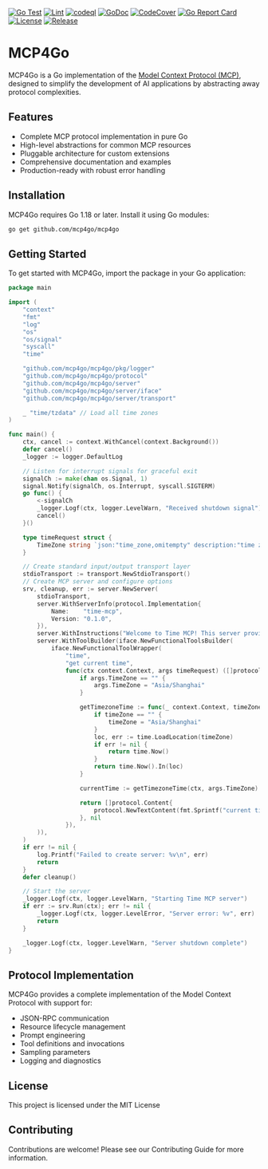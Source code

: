 <p align="center">

<a href="https://github.com/mcp4go/mcp4go/actions/workflows/go.yml"><img src="https://github.com/mcp4go/mcp4go/actions/workflows/go.yml/badge.svg?v=1231" alt="Go Test"></a>
<a href="https://github.com/mcp4go/mcp4go/actions/workflows/lint.yml"><img src="https://github.com/mcp4go/mcp4go/actions/workflows/lint.yml/badge.svg?v=1231" alt="Lint"></a>
<a href="https://github.com/mcp4go/mcp4go/actions/workflows/codeql.yml"><img src="https://github.com/mcp4go/mcp4go/actions/workflows/codeql.yml/badge.svg?v=1231" alt="codeql"></a>
<a href="https://pkg.go.dev/github.com/mcp4go/mcp4go"><img src="https://pkg.go.dev/badge/github.com/mcp4go/mcp4go?v=1231" alt="GoDoc"></a>
<a href="https://codecov.io/gh/mcp4go/mcp4go"><img src="https://codecov.io/gh/mcp4go/mcp4go/master/graph/badge.svg?v=1231" alt="CodeCover"></a>
<a href="https://goreportcard.com/report/github.com/mcp4go/mcp4go"><img src="https://goreportcard.com/badge/github.com/mcp4go/mcp4go?v=1231" alt="Go Report Card"></a>
<a href="https://github.com/mcp4go/mcp4go/blob/main/LICENSE"><img src="https://img.shields.io/github/license/mcp4go/mcp4go?v=1231" alt="License"></a>
<a href="https://github.com/mcp4go/mcp4go/releases"><img src="https://img.shields.io/github/v/release/mcp4go/mcp4go?v=1231" alt="Release"></a>

</p>

# MCP4Go

MCP4Go is a Go implementation of the [Model Context Protocol (MCP)](https://modelcontextprotocol.io/introduction), designed to simplify the development of AI applications by abstracting away protocol complexities.

## Features

- Complete MCP protocol implementation in pure Go
- High-level abstractions for common MCP resources
- Pluggable architecture for custom extensions
- Comprehensive documentation and examples
- Production-ready with robust error handling

## Installation

MCP4Go requires Go 1.18 or later. Install it using Go modules:

```bash
go get github.com/mcp4go/mcp4go
```

## Getting Started

To get started with MCP4Go, import the package in your Go application:

```go
package main

import (
	"context"
	"fmt"
	"log"
	"os"
	"os/signal"
	"syscall"
	"time"

	"github.com/mcp4go/mcp4go/pkg/logger"
	"github.com/mcp4go/mcp4go/protocol"
	"github.com/mcp4go/mcp4go/server"
	"github.com/mcp4go/mcp4go/server/iface"
	"github.com/mcp4go/mcp4go/server/transport"

	_ "time/tzdata" // Load all time zones
)

func main() {
	ctx, cancel := context.WithCancel(context.Background())
	defer cancel()
	_logger := logger.DefaultLog

	// Listen for interrupt signals for graceful exit
	signalCh := make(chan os.Signal, 1)
	signal.Notify(signalCh, os.Interrupt, syscall.SIGTERM)
	go func() {
		<-signalCh
		_logger.Logf(ctx, logger.LevelWarn, "Received shutdown signal")
		cancel()
	}()

	type timeRequest struct {
		TimeZone string `json:"time_zone,omitempty" description:"time zone default is Asia/Shanghai"`
	}

	// Create standard input/output transport layer
	stdioTransport := transport.NewStdioTransport()
	// Create MCP server and configure options
	srv, cleanup, err := server.NewServer(
		stdioTransport,
		server.WithServerInfo(protocol.Implementation{
			Name:    "time-mcp",
			Version: "0.1.0",
		}),
		server.WithInstructions("Welcome to Time MCP! This server provides Time tools."),
		server.WithToolBuilder(iface.NewFunctionalToolsBuilder(
			iface.NewFunctionalToolWrapper(
				"time",
				"get current time",
				func(ctx context.Context, args timeRequest) ([]protocol.Content, error) {
					if args.TimeZone == "" {
						args.TimeZone = "Asia/Shanghai"
					}

					getTimezoneTime := func(_ context.Context, timeZone string) time.Time {
						if timeZone == "" {
							timeZone = "Asia/Shanghai"
						}
						loc, err := time.LoadLocation(timeZone)
						if err != nil {
							return time.Now()
						}
						return time.Now().In(loc)
					}

					currentTime := getTimezoneTime(ctx, args.TimeZone)

					return []protocol.Content{
						protocol.NewTextContent(fmt.Sprintf("current time is %s", currentTime), nil),
					}, nil
				}),
		)),
	)
	if err != nil {
		log.Printf("Failed to create server: %v\n", err)
		return
	}
	defer cleanup()

	// Start the server
	_logger.Logf(ctx, logger.LevelWarn, "Starting Time MCP server")
	if err := srv.Run(ctx); err != nil {
		_logger.Logf(ctx, logger.LevelError, "Server error: %v", err)
		return
	}

	_logger.Logf(ctx, logger.LevelWarn, "Server shutdown complete")
}
```



## Protocol Implementation
MCP4Go provides a complete implementation of the Model Context Protocol with support for:
- JSON-RPC communication
- Resource lifecycle management
- Prompt engineering
- Tool definitions and invocations
- Sampling parameters
- Logging and diagnostics

## License
This project is licensed under the MIT License
## Contributing
Contributions are welcome! Please see our Contributing Guide for more information.
